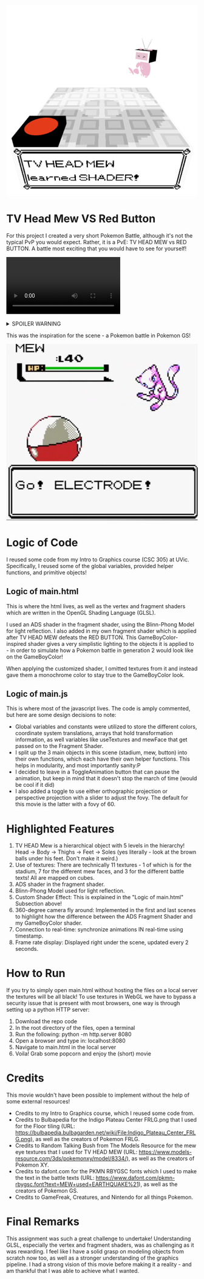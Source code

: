 ![Thumbnail](assets/Thumbnail.png)

# TV Head Mew VS Red Button

For this project I created a very short Pokemon Battle, although it's not the typical PvP you would expect. Rather, it is a PvE: TV HEAD MEW vs RED BUTTON. A battle most exciting that you would have to see for yourself!

![Movie](assets/Movie.mp4)

<details>
  <summary>SPOILER WARNING</summary>
  
  RED BUTTON's defeat becomes TV HEAD MEW's victory - as TV HEAD MEW discovers the power of the fragment shader! TV HEAD MEW changes the ADS Fragment shader to a GameBoyColor-inspired shader, the mechanisms of which are described in later sections!
  
</details>

This was the inspiration for the scene - a Pokemon battle in Pokemon GS!

![Inspiration](assets/inspiration_pokemon_gold_battle.PNG)

# Logic of Code

I reused some code from my Intro to Graphics course (CSC 305) at UVic. Specifically, I reused some of the global variables, provided helper functions, and primitive objects!

## Logic of main.html

This is where the html lives, as well as the vertex and fragment shaders which are written in the OpenGL Shading Language (GLSL).

I used an ADS shader in the fragment shader, using the Blinn-Phong Model for light reflection. I also added in my own fragment shader which is applied after TV HEAD MEW defeats the RED BUTTON. This GameBoyColor-inspired shader gives a very simplistic lighting to the objects it is applied to - in order to simulate how a Pokemon battle in generation 2 would look like on the GameBoyColor!

When applying the customized shader, I omitted textures from it and instead gave them a monochrome color to stay true to the GameBoyColor look.

## Logic of main.js

This is where most of the javascript lives. The code is amply commented, but here are some design decisions to note:

- Global variables and constants were utilized to store the different colors, coordinate system translations, arrays that hold transformation information, as well variables like useTextures and mewFace that get passed on to the Fragment Shader.
- I split up the 3 main objects in this scene (stadium, mew, button) into their own functions, which each have their own helper functions. This helps in modularity, and most importantly sanity:P
- I decided to leave in a ToggleAnimation button that can pause the animation, but keep in mind that it doesn't stop the march of time (would be cool if it did)
- I also added a toggle to use either orthographic projection or perspective projection with a slider to adjust the fovy. The default for this movie is the latter with a fovy of 60.

# Highlighted Features

1. TV HEAD Mew is a hierarchical object with 5 levels in the hierarchy! Head -> Body -> Thighs -> Feet -> Soles (yes literally - look at the brown balls under his feet. Don't make it weird.)
2. Use of textures: There are technically 11 textures - 1 of which is for the stadium, 7 for the different mew faces, and 3 for the different battle texts! All are mapped on cubes.
3. ADS shader in the fragment shader.
4. Blinn-Phong Model used for light reflection.
5. Custom Shader Effect: This is explained in the "Logic of main.html" Subsection above!
6. 360-degree camera fly around: Implemented in the first and last scenes to highlight how the difference between the ADS Fragment Shader and my GameBoyColor shader.
7. Connection to real-time: synchronize animations IN real-time using timestamp.
8. Frame rate display: Displayed right under the scene, updated every 2 seconds.

# How to Run

If you try to simply open main.html without hosting the files on a local server the textures will be all black! To use textures in WebGL we have to bypass a security issue that is present with most browsers, one way is through setting up a python HTTP server:

1. Download the repo code
2. In the root directory of the files, open a terminal
3. Run the following: python -m http.server 8080
4. Open a browser and type in: localhost:8080
5. Navigate to main.html in the local server
6. Voila! Grab some popcorn and enjoy the (short) movie

# Credits

This movie wouldn't have been possible to implement without the help of some external resources!

- Credits to my Intro to Graphics course, which I reused some code from.
- Credits to Bulbapedia for the Indigo Plateau Center FRLG.png that I used for the Floor tiling (URL: https://bulbapedia.bulbagarden.net/wiki/File:Indigo_Plateau_Center_FRLG.png), as well as the creators of Pokemon FRLG.
- Credits to Random Talking Bush from The Models Resource for the mew eye textures that I used for TV HEAD MEW (URL: https://www.models-resource.com/3ds/pokemonxy/model/8334/), as well as the creators of Pokemon XY.
- Credits to dafont.com for the PKMN RBYGSC fonts which I used to make the text in the battle texts (URL: https://www.dafont.com/pkmn-rbygsc.font?text=MEW+used+EARTHQUAKE%21), as well as the creators of Pokemon GS.
- Credits to GameFreak, Creatures, and Nintendo for all things Pokemon.

# Final Remarks

This assignment was such a great challenge to undertake! Understanding GLSL, especially the vertex and fragment shaders, was as challenging as it was rewarding. I feel like I have a solid grasp on modeling objects from scratch now too, as well as a stronger understanding of the graphics pipeline. I had a strong vision of this movie before making it a reality - and am thankful that I was able to achieve what I wanted.
